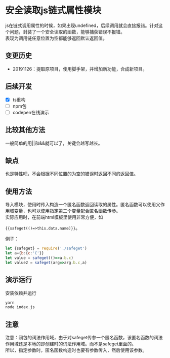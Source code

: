安全读取js链式属性模块
===

js在链式调用属性的时候，如果出现undefined，后续调用就会直接报错。针对这个问题，封装了一个安全读取的函数，能够捕获错误不报错。  
表现为调用链任意位置为空都能够返回默认返回值。  

变更历史
---

- 20191126：提取原项目，使用脚手架，并增加新功能，合成新项目。

后续开发
---

- [x] ts重构
- [ ] npm包
- [ ] codepen在线演示

比较其他方法
---

一般简单的用||和&&就可以了，关键会越写越长。

缺点
---

也是特性吧，不会根据不同位置的为空的错误时返回不同的返回值。

使用方法
---

导入模块，使用时传入构造一个匿名函数返回读取的属性。匿名函数可以使用父作用域变量，也可以使用指定第二个变量配合匿名函数传参。  
实际应用时，在前端html模板里使用非常方便，如

`{{safeget(()=>this.data.name)}}`。

例子：

```js
let {safeget} = require('./safeget')
let a={b:{c:'C'}}
let value = safeget(()=>a.b.c)
let value2 = safeget(arg=>arg.b.c,a)
```

演示运行
---

安装依赖并运行

```sh
yarn
node index.js
```

注意
---

注意：闭包的词法作用域，由于对safeget传参一个匿名函数，该匿名函数的词法作用域还是本地的即创建时的词法作用域。而不是safeget里面的。  
所以，指定参数时，匿名函数构造时也要有参数传入，然后使用该参数。
